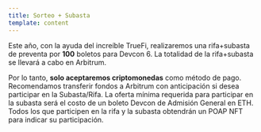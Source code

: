```yaml
---
title: Sorteo + Subasta
template: content
---
```


Este año, con la ayuda del increíble TrueFi, realizaremos una rifa+subasta de preventa por **100** boletos para Devcon 6. La totalidad de la rifa+subasta se llevará a cabo en Arbitrum.

Por lo tanto, **solo aceptaremos criptomonedas** como método de pago. Recomendamos transferir fondos a Arbitrum con anticipación si desea participar en la Subasta/Rifa. La oferta mínima requerida para participar en la subasta será el costo de un boleto Devcon de Admisión General en ETH. Todos los que participen en la rifa y la subasta obtendrán un POAP NFT para indicar su participación.
